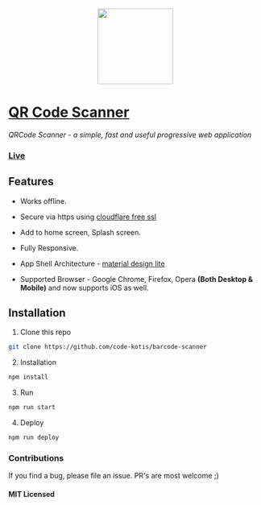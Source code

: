 ### <p align="center"><img width="150px" height="150px" src="https://raw.githubusercontent.com/code-kotis/barcode-scanner/master/logo.png"></p>

# [QR Code Scanner](https://qrcodescan.in)

*QRCode Scanner - a simple, fast and useful progressive web application*

### [Live](https://qrcodescan.in)

## Features

  - Works offline.

  - Secure via https using [cloudflare free ssl](https://www.cloudflare.com/ssl/)

  - Add to home screen, Splash screen.

  - Fully Responsive.

  - App Shell Architecture - [material design lite](https://www.getmdl.io/)

  - Supported Browser - Google Chrome, Firefox, Opera **(Both Desktop & Mobile)** and now supports iOS as well.

## Installation

1. Clone this repo

  ```bash
  git clone https://github.com/code-kotis/barcode-scanner
  ```

2. Installation

  ```bash
  npm install
  ```

3. Run

  ```bash
  npm run start
  ```
4. Deploy

  ```bash
  npm run deploy
  ```

### Contributions

If you find a bug, please file an issue. PR's are most welcome ;)

#### MIT Licensed
